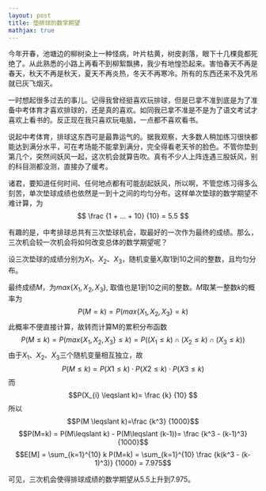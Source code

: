 ```yaml
---
layout: post
title: 垫排球的数学期望
mathjax: true
---
```


今年开春，池塘边的柳树染上一种怪病，叶片枯黄，树皮剥落，眼下十几棵竟都死绝了。从此熟悉的小路上再看不到柳絮飘拂，我少有地惶恐起来。害怕春天不再是春天，秋天不再是秋天，夏天不再炎热，冬天不再寒冷。所有的东西还来不及凭吊就已灰飞烟灭。

<!--excerpt-->

一时想起很多过去的事儿。记得我曾经挺喜欢玩排球，但是已拿不准到底是为了准备中考体育才喜欢排球的，还是真的喜欢。如同我已拿不准是不是为了语文考试才喜欢上看书的。反正现在我只喜欢玩电脑，一点都不喜欢看书。

说起中考体育，排球这东西可是最靠运气的。据我观察，大多数人稍加练习很快都能达到满分水平，可在考场能不能拿到满分，完全得看老天爷的脸色。不管你垫到第几个，突然间妖风一起，这次机会就算告吹。真有不少人上阵连遇三股妖风，别的科目测都没测，直接办了缓考。

诸君，要知道任何时间、任何地点都有可能刮起妖风，所以啊，不管您练习得多么刻苦，单次垫球成绩也依然是一到十之间的均匀分布。这样单次垫球的数学期望不难计算，为
$$ \frac {1 + ... + 10} {10} = 5.5 $$

有趣的是，中考排球总共有三次垫球机会，取最好的一次作为最终的成绩。那么，三次机会较一次机会将如何改变总体的数学期望呢？

设三次垫球的成绩分别为$X_{1}$、$X_{2}$、$X_{3}$，随机变量$X_{i}$取1到10之间的整数，且均匀分布。

最终成绩$M$，为$max\{X_{1}, X_{2}, X_{3}\}$, 取值也是1到10之间的整数。$M$取某一整数$k$的概率为
$$P(M=k)=P(max\{X_{1}, X_{2}, X_{3}\}=k)$$
此概率不便直接计算，故转而计算M的累积分布函数
$$ P(M \leqslant k) = P(max\{X_{1}, X_{2}, X_{3}\} \leqslant k)=P((X_{1} \leqslant k) \cap (X_{2} \leqslant k) \cap (X_{3} \leqslant k))$$
由于$X_{1}$、$X_{2}$、$X_{3}$三个随机变量相互独立，故
$$P(M \leqslant k)=P(X1 \leqslant k) \cdot P(X2 \leqslant k) \cdot P(X3 \leqslant k)$$
而
$$P(X_{i} \leqslant k)= \frac {k} {10} $$
所以
$$P(M \leqslant k)=\frac {k^3} {1000}$$
$$P(M=k) = P(M\leqslant k) - P(M\leqslant (k-1))= \frac {k^3 - (k-1)^3} {1000}$$
$$E[M] = \sum_{k=1}^{10} k P(M=k) = \sum_{k=1}^{10} \frac {k(k^3 - (k-1)^3)} {1000} = 7.975$$

可见，三次机会使得排球成绩的数学期望从5.5上升到7.975。
